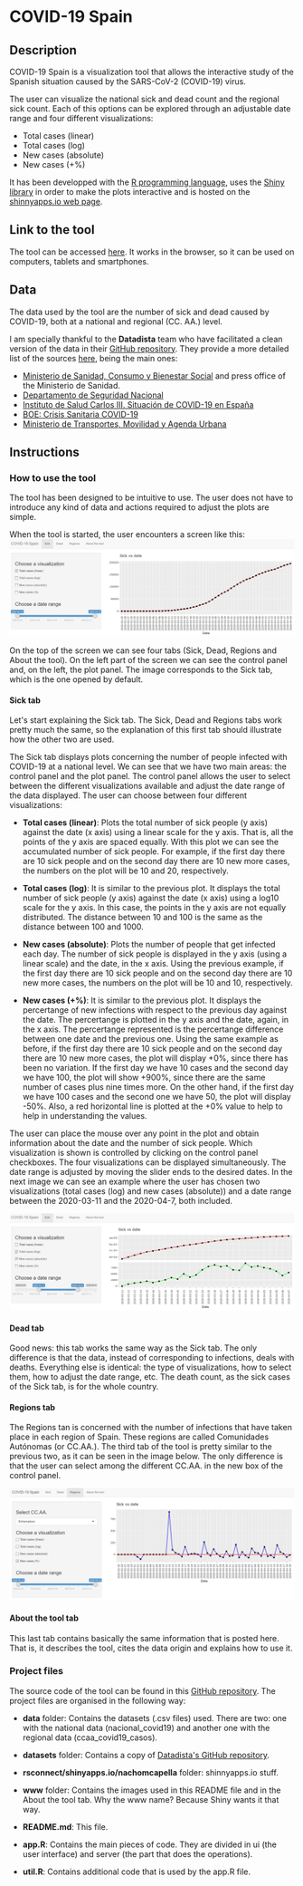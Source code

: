 COVID-19 Spain
================

## Description
COVID-19 Spain is a visualization tool that allows the interactive study of the Spanish situation caused by the SARS-CoV-2 (COVID-19) virus.

The user can visualize the national sick and dead count and the regional sick count. Each of this options can be explored through an adjustable date range and four different visualizations:
* Total cases (linear)
* Total cases (log)
* New cases (absolute)
* New cases (+%)

It has been developped with the [R programming language](https://www.r-project.org/), uses the [Shiny library](https://shiny.rstudio.com/) in order to make the plots interactive and is hosted on the [shinnyapps.io web page](https://www.shinyapps.io/).

## Link to the tool
The tool can be accessed [here](https://nachomcapella.shinyapps.io/covid-19/). It works in the browser, so it can be used on computers, tablets and smartphones.

## Data
The data used by the tool are the number of sick and dead caused by COVID-19, both at a national and regional (CC. AA.) level.

I am specially thankful to the **Datadista** team who have facilitated a clean version of the data in their [GitHub repository](https://github.com/datadista/datasets/tree/master/COVID%2019). They provide a more detailed list of the sources [here](https://github.com/datadista/datasets/blob/master/COVID%2019/readme.md), being the main ones:
* [Ministerio de Sanidad, Consumo y Bienestar Social]( https://www.mscbs.gob.es/profesionales/saludPublica/ccayes/alertasActual/nCov-China/situacionActual.htm) and press office of the Ministerio de Sanidad.
* [Departamento de Seguridad Nacional](https://www.dsn.gob.es/gl/current-affairs/press-room)
* [Instituto de Salud Carlos III. Situación de COVID-19 en España](https://covid19.isciii.es/)
* [BOE: Crisis Sanitaria COVID-19](https://www.boe.es/biblioteca_juridica/codigos/codigo.php?id=355&modo=2&nota=0&tab=2)
* [Ministerio de Transportes, Movilidad y Agenda Urbana](https://www.mitma.gob.es/transporte-terrestre/punto-de-informacion-de-servicios-de-restauracion)


## Instructions
### How to use the tool
The tool has been designed to be intuitive to use. The user does not have to introduce any kind of data and actions required to adjust the plots are simple.

When the tool is started, the user encounters a screen like this:
![Opening screen](./www/global_view.JPG)

On the top of the screen we can see four tabs (Sick, Dead, Regions and About the tool). On the left part of the screen we can see the control panel and, on the left, the plot panel. The image corresponds to the Sick tab, which is the one opened by default.
#### Sick tab
Let's start explaining the Sick tab. The Sick, Dead and Regions tabs work pretty much the same, so the explanation of this first tab should illustrate how the other two are used.

The Sick tab displays plots concerning the number of people infected with COVID-19 at a national level. We can see that we have two main areas: the control panel and the plot panel. The control panel allows the user to select between the different visualizations available and adjust the date range of the data displayed. The user can choose between four different visualizations:
* **Total cases (linear)**: Plots the total number of sick people (y axis) against the date (x axis) using a linear scale for the y axis. That is, all the points of the y axis are spaced equally. With this plot we can see the accumulated number of sick people. For example, if the first day there are 10 sick people and on the second day there are 10 new more cases, the numbers on the plot will be 10 and 20, respectively.


* **Total cases (log)**: It is similar to the previous plot. It displays the total number of sick people (y axis) against the date (x axis) using a log10 scale for the y axis. In this case, the points in the y axis are not equally distributed. The distance between 10 and 100 is the same as the distance between 100 and 1000.
* **New cases (absolute)**: Plots the number of people that get infected each day. The number of sick people is displayed in the y axis (using a linear scale) and the date, in the x axis. Using the previous example, if the first day there are 10 sick people and on the second day there are 10 new more cases, the numbers on the plot will be 10 and 10, respectively.

* **New cases (+%)**: It is similar to the previous plot. It displays the percertange of new infections with respect to the previous day against the date. The percertange is plotted in the y axis and the date, again, in the x axis. The percertange represented is the percertange difference between one date and the previous one. Using the same example as before, if the first day there are 10 sick people and on the second day there are 10 new more cases, the plot will display +0%, since there has been no variation. If the first day we have 10 cases and the second day we have 100, the plot will show +900%, since there are the same number of cases plus nine times more. On the other hand, if the first day we have 100 cases and the second one we have 50, the plot will display -50%. Also, a red horizontal line is plotted at the +0% value to help to help in understanding the values.

The user can place the mouse over any point in the plot and obtain information about the date and the number of sick people. Which visualization is shown is controlled by clicking on the control panel checkboxes. The four visualizations can be displayed simultaneously. The date range is adjusted by moving the slider ends to the desired dates. In the next image we can see an example where the user has chosen two visualizations (total cases (log) and new cases (absolute)) and a date range between the 2020-03-11 and the 2020-04-7, both included.

![Sick tab example](./www/sick_tab.JPG)

#### Dead tab
Good news: this tab works the same way as the Sick tab. The only difference is that the data, instead of corresponding to infections, deals with deaths.  Everything else is identical: the type of visualizations, how to select them, how to adjust the date range, etc. The death count, as the sick cases of the Sick tab, is for the whole country.

#### Regions tab
The Regions tan is concerned with the number of infections that have taken place in each region of Spain. These regions are called Comunidades Autónomas (or CC.AA.). The third tab of the tool is pretty similar to the previous two, as it can be seen in the image below. The only difference is that the user can select among the different CC.AA. in the new box of the control panel.

![Region tab example](./www/region_tab.JPG)

#### About the tool tab
This last tab contains basically the same information that is posted here. That is, it describes the tool, cites the data origin and explains how to use it.

### Project files
The source code of the tool can be found in this [GitHub repository](https://github.com/nachomcapella/covid-19). The project files are organised in the following way:
*  **data** folder: Contains the datasets (.csv files) used. There are two: one with the national data (nacional_covid19) and another one with the regional data (ccaa_covid19_casos).

* **datasets** folder: Contains a copy of [Datadista's GitHub repository](https://github.com/datadista/datasets/tree/master/COVID%2019).
* **rsconnect/shinyapps.io/nachomcapella** folder: shinnyapps.io stuff.
* **www** folder: Contains the images used in this README file and in the About the tool tab. Why the www name? Because Shiny wants it that way.
* **README.md**: This file.
* **app.R**: Contains the main pieces of code. They are divided in ui (the user interface) and server (the part that does the operations).
* **util.R**: Contains additional code that is used by the app.R file.
